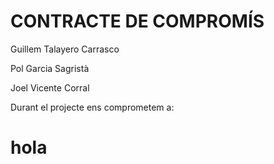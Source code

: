 # CONTRACTE DE COMPROMÍS
Guillem Talayero Carrasco

Pol Garcia Sagristà

Joel Vicente Corral


Durant el projecte ens comprometem a:

<h1> hola </h1>
